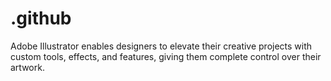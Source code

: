 # .github
Adobe Illustrator enables designers to elevate their creative projects with custom tools, effects, and features, giving them complete control over their artwork.

